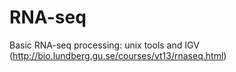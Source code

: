 # RNA-seq

Basic RNA-seq processing: unix tools and IGV (http://bio.lundberg.gu.se/courses/vt13/rnaseq.html)
